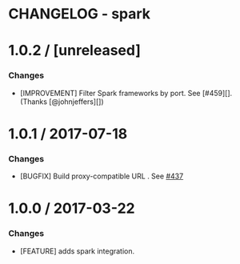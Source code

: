 # CHANGELOG - spark

1.0.2 / [unreleased]
==================

### Changes

* [IMPROVEMENT] Filter Spark frameworks by port. See [#459][].  (Thanks [@johnjeffers][])


1.0.1 / 2017-07-18
==================

### Changes

* [BUGFIX] Build proxy-compatible URL . See [#437][]

1.0.0 / 2017-03-22
==================

### Changes

* [FEATURE] adds spark integration.

<!--- The following link definition list is generated by PimpMyChangelog --->
[#437]: https://github.com/DataDog/integrations-core/issues/437
